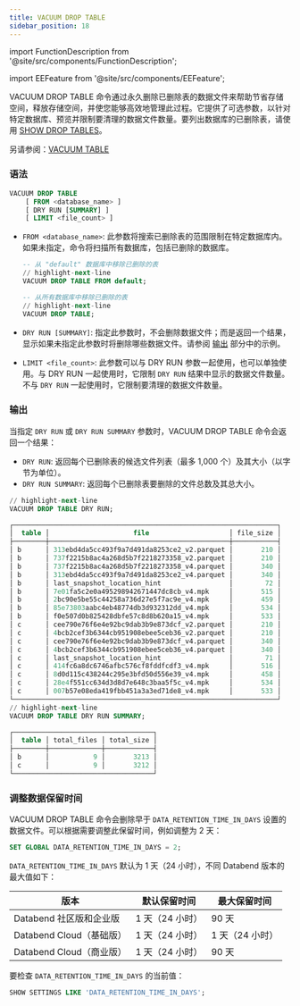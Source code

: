 ```yaml
---
title: VACUUM DROP TABLE
sidebar_position: 18
---
```


import FunctionDescription from '@site/src/components/FunctionDescription';

<FunctionDescription description="引入或更新版本：v1.2.368"/>

import EEFeature from '@site/src/components/EEFeature';

<EEFeature featureName='VACUUM DROP TABLE'/>

VACUUM DROP TABLE 命令通过永久删除已删除表的数据文件来帮助节省存储空间，释放存储空间，并使您能够高效地管理此过程。它提供了可选参数，以针对特定数据库、预览并限制要清理的数据文件数量。要列出数据库的已删除表，请使用 [SHOW DROP TABLES](show-drop-tables.md)。

另请参阅：[VACUUM TABLE](91-vacuum-table.md)

### 语法

```sql
VACUUM DROP TABLE
    [ FROM <database_name> ]
    [ DRY RUN [SUMMARY] ]
    [ LIMIT <file_count> ]
```

- `FROM <database_name>`: 此参数将搜索已删除表的范围限制在特定数据库内。如果未指定，命令将扫描所有数据库，包括已删除的数据库。

  ```sql title="示例："
  -- 从 "default" 数据库中移除已删除的表
  // highlight-next-line
  VACUUM DROP TABLE FROM default;

  -- 从所有数据库中移除已删除的表
  // highlight-next-line
  VACUUM DROP TABLE;
  ```

- `DRY RUN [SUMMARY]`: 指定此参数时，不会删除数据文件；而是返回一个结果，显示如果未指定此参数时将删除哪些数据文件。请参阅 [输出](#output) 部分中的示例。

- `LIMIT <file_count>`: 此参数可以与 DRY RUN 参数一起使用，也可以单独使用。与 DRY RUN 一起使用时，它限制 `DRY RUN` 结果中显示的数据文件数量。不与 `DRY RUN` 一起使用时，它限制要清理的数据文件数量。

### 输出

当指定 `DRY RUN` 或 `DRY RUN SUMMARY` 参数时，VACUUM DROP TABLE 命令会返回一个结果：

- `DRY RUN`: 返回每个已删除表的候选文件列表（最多 1,000 个）及其大小（以字节为单位）。
- `DRY RUN SUMMARY`: 返回每个已删除表要删除的文件总数及其总大小。

```sql title='示例：'
// highlight-next-line
VACUUM DROP TABLE DRY RUN;

┌──────────────────────────────────────────────────────────────────┐
│  table │                     file                    │ file_size │
├────────┼─────────────────────────────────────────────┼───────────┤
│ b      │ 313ebd4da5cc493f9a7d491da8253ce2_v2.parquet │       210 │
│ b      │ 737f2215b8ac4a268d5b7f2218273358_v2.parquet │       210 │
│ b      │ 737f2215b8ac4a268d5b7f2218273358_v4.parquet │       340 │
│ b      │ 313ebd4da5cc493f9a7d491da8253ce2_v4.parquet │       340 │
│ b      │ last_snapshot_location_hint                 │        72 │
│ b      │ 7e01fa5c2e0a495298942671447dc8cb_v4.mpk     │       515 │
│ b      │ 2bc90e5be55c44258a736d27e5f7ac9e_v4.mpk     │       459 │
│ b      │ 85e73803aabc4eb48774db3d932312dd_v4.mpk     │       534 │
│ b      │ f0e507d0b825428dbfe57c8d8b620a15_v4.mpk     │       533 │
│ c      │ cee790e76f6e4e92bc9dab3b9e873dcf_v2.parquet │       210 │
│ c      │ 4bcb2cef3b6344cb951908ebee5ceb36_v2.parquet │       210 │
│ c      │ cee790e76f6e4e92bc9dab3b9e873dcf_v4.parquet │       340 │
│ c      │ 4bcb2cef3b6344cb951908ebee5ceb36_v4.parquet │       340 │
│ c      │ last_snapshot_location_hint                 │        71 │
│ c      │ 414fc6a8dc6746afbc576cf8fddfcdf3_v4.mpk     │       516 │
│ c      │ 8d0d115c438244c295e3bfd50d556e39_v4.mpk     │       458 │
│ c      │ 28e4f551cc634d3d8d7e648c3baa5f5c_v4.mpk     │       534 │
│ c      │ 007b57e08eda419fbb451a3a3ed71de8_v4.mpk     │       533 │
└──────────────────────────────────────────────────────────────────┘
// highlight-next-line
VACUUM DROP TABLE DRY RUN SUMMARY;

┌───────────────────────────────────┐
│  table │ total_files │ total_size │
├────────┼─────────────┼────────────┤
│ b      │           9 │       3213 │
│ c      │           9 │       3212 │
└───────────────────────────────────┘
```

### 调整数据保留时间

VACUUM DROP TABLE 命令会删除早于 `DATA_RETENTION_TIME_IN_DAYS` 设置的数据文件。可以根据需要调整此保留时间，例如调整为 2 天：

```sql
SET GLOBAL DATA_RETENTION_TIME_IN_DAYS = 2;
```

`DATA_RETENTION_TIME_IN_DAYS` 默认为 1 天（24 小时），不同 Databend 版本的最大值如下：

| 版本                                  | 默认保留时间 | 最大保留时间   |
| ---------------------------------------- | ----------------- | ---------------- |
| Databend 社区版和企业版 | 1 天（24 小时）  | 90 天          |
| Databend Cloud（基础版）                | 1 天（24 小时）  | 1 天（24 小时） |
| Databend Cloud（商业版）                | 1 天（24 小时）  | 90 天          |

要检查 `DATA_RETENTION_TIME_IN_DAYS` 的当前值：

```sql
SHOW SETTINGS LIKE 'DATA_RETENTION_TIME_IN_DAYS';
```